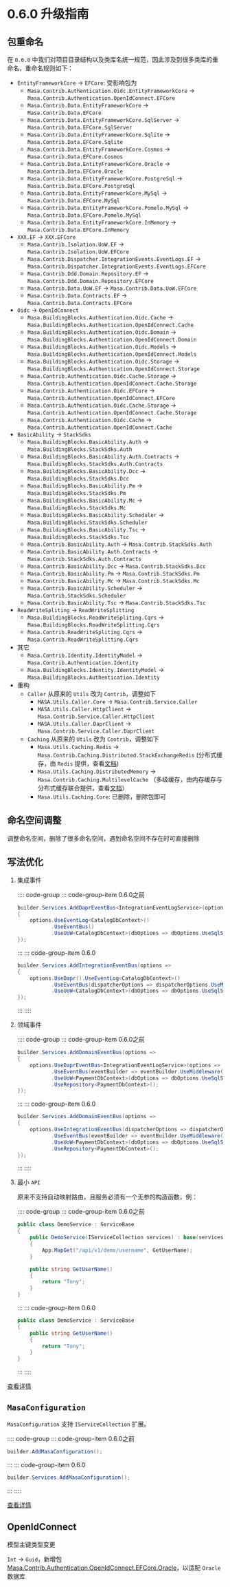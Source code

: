 # 0.6.0 升级指南

## 包重命名

在 `0.6.0` 中我们对项目目录结构以及类库名统一规范，因此涉及到很多类库的重命名，重命名规则如下：

* `EntityFrameworkCore` -> `EFCore`: 受影响包为
    * `Masa.Contrib.Authentication.Oidc.EntityFrameworkCore` → `Masa.Contrib.Authentication.OpenIdConnect.EFCore`
    * `Masa.Contrib.Data.EntityFrameworkCore` → `Masa.Contrib.Data.EFCore`
    * `Masa.Contrib.Data.EntityFrameworkCore.SqlServer` → `Masa.Contrib.Data.EFCore.SqlServer`
    * `Masa.Contrib.Data.EntityFrameworkCore.Sqlite` → `Masa.Contrib.Data.EFCore.Sqlite`
    * `Masa.Contrib.Data.EntityFrameworkCore.Cosmos` → `Masa.Contrib.Data.EFCore.Cosmos`
    * `Masa.Contrib.Data.EntityFrameworkCore.Oracle` → `Masa.Contrib.Data.EFCore.Oracle`
    * `Masa.Contrib.Data.EntityFrameworkCore.PostgreSql` → `Masa.Contrib.Data.EFCore.PostgreSql`
    * `Masa.Contrib.Data.EntityFrameworkCore.MySql` → `Masa.Contrib.Data.EFCore.MySql`
    * `Masa.Contrib.Data.EntityFrameworkCore.Pomelo.MySql` → `Masa.Contrib.Data.EFCore.Pomelo.MySql`
    * `Masa.Contrib.Data.EntityFrameworkCore.InMemory` → `Masa.Contrib.Data.EFCore.InMemory`
* `XXX.EF` -> `XXX.EFCore`
    * `Masa.Contrib.Isolation.UoW.EF` → `Masa.Contrib.Isolation.UoW.EFCore`
    * `Masa.Contrib.Dispatcher.IntegrationEvents.EventLogs.EF` → `Masa.Contrib.Dispatcher.IntegrationEvents.EventLogs.EFCore`
    * `Masa.Contrib.Ddd.Domain.Repository.EF` → `Masa.Contrib.Ddd.Domain.Repository.EFCore`
    * `Masa.Contrib.Data.UoW.EF` → `Masa.Contrib.Data.UoW.EFCore`
    * `Masa.Contrib.Data.Contracts.EF` → `Masa.Contrib.Data.Contracts.EFCore`
* `Oidc` -> `OpenIdConnect`
    * `Masa.BuildingBlocks.Authentication.Oidc.Cache` → `Masa.BuildingBlocks.Authentication.OpenIdConnect.Cache`
    * `Masa.BuildingBlocks.Authentication.Oidc.Domain` → `Masa.BuildingBlocks.Authentication.OpenIdConnect.Domain`
    * `Masa.BuildingBlocks.Authentication.Oidc.Models` → `Masa.BuildingBlocks.Authentication.OpenIdConnect.Models`
    * `Masa.BuildingBlocks.Authentication.Oidc.Storage` → `Masa.BuildingBlocks.Authentication.OpenIdConnect.Storage`
    * `Masa.Contrib.Authentication.Oidc.Cache.Storage` → `Masa.Contrib.Authentication.OpenIdConnect.Cache.Storage`
    * `Masa.Contrib.Authentication.Oidc.EFCore` → `Masa.Contrib.Authentication.OpenIdConnect.EFCore`
    * `Masa.Contrib.Authentication.Oidc.Cache.Storage` → `Masa.Contrib.Authentication.OpenIdConnect.Cache.Storage`
    * `Masa.Contrib.Authentication.Oidc.Cache` → `Masa.Contrib.Authentication.OpenIdConnect.Cache`
* `BasicAbility` -> `StackSdks`
    * `Masa.BuildingBlocks.BasicAbility.Auth` → `Masa.BuildingBlocks.StackSdks.Auth`
    * `Masa.BuildingBlocks.BasicAbility.Auth.Contracts` → `Masa.BuildingBlocks.StackSdks.Auth.Contracts`
    * `Masa.BuildingBlocks.BasicAbility.Dcc` → `Masa.BuildingBlocks.StackSdks.Dcc`
    * `Masa.BuildingBlocks.BasicAbility.Pm` → `Masa.BuildingBlocks.StackSdks.Pm`
    * `Masa.BuildingBlocks.BasicAbility.Mc` → `Masa.BuildingBlocks.StackSdks.Mc`
    * `Masa.BuildingBlocks.BasicAbility.Scheduler` → `Masa.BuildingBlocks.StackSdks.Scheduler`
    * `Masa.BuildingBlocks.BasicAbility.Tsc` → `Masa.BuildingBlocks.StackSdks.Tsc`
    * `Masa.Contrib.BasicAbility.Auth` → `Masa.Contrib.StackSdks.Auth`
    * `Masa.Contrib.BasicAbility.Auth.Contracts` → `Masa.Contrib.StackSdks.Auth.Contracts`
    * `Masa.Contrib.BasicAbility.Dcc` → `Masa.Contrib.StackSdks.Dcc`
    * `Masa.Contrib.BasicAbility.Pm` → `Masa.Contrib.StackSdks.Pm`
    * `Masa.Contrib.BasicAbility.Mc` → `Masa.Contrib.StackSdks.Mc`
    * `Masa.Contrib.BasicAbility.Scheduler` → `Masa.Contrib.StackSdks.Scheduler`
    * `Masa.Contrib.BasicAbility.Tsc` → `Masa.Contrib.StackSdks.Tsc`
* `ReadWriteSpliting` -> `ReadWriteSplitting`
    * `Masa.BuildingBlocks.ReadWriteSpliting.Cqrs` -> `Masa.BuildingBlocks.ReadWriteSplitting.Cqrs`
    * `Masa.Contrib.ReadWriteSpliting.Cqrs` -> `Masa.Contrib.ReadWriteSplitting.Cqrs`
* 其它
    * `Masa.Contrib.Identity.IdentityModel` → `Masa.Contrib.Authentication.Identity`
    * `Masa.BuildingBlocks.Identity.IdentityModel` → `Masa.BuildingBlocks.Authentication.Identity`
* 重构
    * `Caller` 从原来的 `Utils` 改为 `Contrib`，调整如下
        * `MASA.Utils.Caller.Core` -> `Masa.Contrib.Service.Caller`
        * `MASA.Utils.Caller.HttpClient` -> `Masa.Contrib.Service.Caller.HttpClient`
        * `MASA.Utils.Caller.DaprClient` -> `Masa.Contrib.Service.Caller.DaprClient`
    * `Caching` 从原来的 `Utils` 改为 `Contrib`，调整如下
        * `Masa.Utils.Caching.Redis` -> `Masa.Contrib.Caching.Distributed.StackExchangeRedis` (分布式缓存，由 `Redis` 提供，查看[文档](/framework/building-blocks/caching/stackexchange-redis))
        * `Masa.Utils.Caching.DistributedMemory` -> `Masa.Contrib.Caching.MultilevelCache` （多级缓存，由内存缓存与分布式缓存联合提供，查看[文档](/framework/building-blocks/caching/multilevel-cache)）
        * `Masa.Utils.Caching.Core`: 已删除，删除包即可

## 命名空间调整

调整命名空间，删除了很多命名空间，遇到命名空间不存在时可直接删除

## 写法优化

1. 集成事件

   :::: code-group
   ::: code-group-item 0.6.0之前

   ```csharp Program.cs
   builder.Services.AddDaprEventBus<IntegrationEventLogService>(options =>
   {
       options.UseEventLog<CatalogDbContext>()
              .UseEventBus()
              .UseUoW<CatalogDbContext>(dbOptions => dbOptions.UseSqlServer());
   });
   ```
   :::
   ::: code-group-item 0.6.0
   ```csharp Program.cs
   builder.Services.AddIntegrationEventBus(options =>
   {
       options.UseDapr().UseEventLog<CatalogDbContext>()
              .UseEventBus(dispatcherOptions => dispatcherOptions.UseMiddleware(typeof(ValidatorMiddleware<>)))
              .UseUoW<CatalogDbContext>(dbOptions => dbOptions.UseSqlServer());
   });
   ```
   :::
   ::::

2. 领域事件

   :::: code-group
   ::: code-group-item 0.6.0之前
   ```csharp Program.cs
   builder.Services.AddDomainEventBus(options =>
   {
       options.UseDaprEventBus<IntegrationEventLogService>(options => options.UseEventLog<PaymentDbContext>())
              .UseEventBus(eventBuilder => eventBuilder.UseMiddleware(typeof(ValidatorMiddleware<>)))
              .UseUoW<PaymentDbContext>(dbOptions => dbOptions.UseSqlServer())
              .UseRepository<PaymentDbContext>();
   });
   ```
   :::
   ::: code-group-item 0.6.0
   ```csharp Program.cs
   builder.Services.AddDomainEventBus(options =>
   {
       options.UseIntegrationEventBus(dispatcherOptions => dispatcherOptions.UseDapr().UseEventLog<PaymentDbContext>())
              .UseEventBus(eventBuilder => eventBuilder.UseMiddleware(typeof(ValidatorMiddleware<>)))
              .UseUoW<PaymentDbContext>(dbOptions => dbOptions.UseSqlServer())
              .UseRepository<PaymentDbContext>();
   });
   ```
   :::
   ::::

3. 最小 `API`

   原来不支持自动映射路由，且服务必须有一个无参的构造函数，例：

   :::: code-group
   ::: code-group-item 0.6.0之前
   ```csharp Services/DemoService.cs
   public class DemoService : ServiceBase
   {
       public DemoService(IServiceCollection services) : base(services)
       {
           App.MapGet("/api/v1/demo/username", GetUserName);
       }
   
       public string GetUserName()
       {
           return "Tony";
       }
   }
   ```
   :::
   ::: code-group-item 0.6.0
   ```csharp Services/DemoService.cs
   public class DemoService : ServiceBase
   {
       public string GetUserName()
       {
           return "Tony";
       }
   }
   ```
   :::
   ::::

[查看详情](/framework/building-blocks/minimal-apis)

## `MasaConfiguration`

`MasaConfiguration` 支持 `IServiceCollection` 扩展。

:::: code-group
::: code-group-item 0.6.0之前
```csharp Program.cs
builder.AddMasaConfiguration();
```
:::
::: code-group-item 0.6.0
```csharp Program.cs
builder.Services.AddMasaConfiguration();
```
:::
::::

[查看详情](/framework/building-blocks/configuration/override)

## OpenIdConnect

模型主键类型变更

`Int` -> `Guid`，新增包[Masa.Contrib.Authentication.OpenIdConnect.EFCore.Oracle](/framework/building-blocks/data/orm-efcore/oracle)，以适配 `Oracle` 数据库